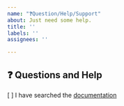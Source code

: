 ```yaml
---
name: "❓Question/Help/Support"
about: Just need some help.
title: ''
labels: ''
assignees: ''

---
```


## ❓ Questions and Help

<!-- Please note that this issue tracker is not a help form and this issue will be closed. -->

[ ] I have searched the [documentation](https://magicgui.readthedocs.io/)
